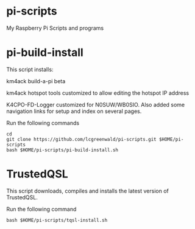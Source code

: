 # pi-scripts
My Raspberry Pi Scripts and programs

# pi-build-install
This script installs:

km4ack build-a-pi beta

km4ack hotspot tools customized to allow editing the hotspot IP address

K4CPO-FD-Logger customized for N0SUW/WB0SIO.  Also added some navigation links for setup and index on several pages.

Run the following commands

	cd
	git clone https://github.com/lcgreenwald/pi-scripts.git $HOME/pi-scripts
	bash $HOME/pi-scripts/pi-build-install.sh

# TrustedQSL

This script downloads, compiles and installs the latest version of TrustedQSL.

Run the following command

	bash $HOME/pi-scripts/tqsl-install.sh

